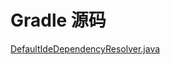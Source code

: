 # Gradle 源码



[DefaultIdeDependencyResolver.java](https://github.com/gradle/gradle/blob/master/platforms/ide/ide/src/main/java/org/gradle/plugins/ide/internal/resolver/DefaultIdeDependencyResolver.java)